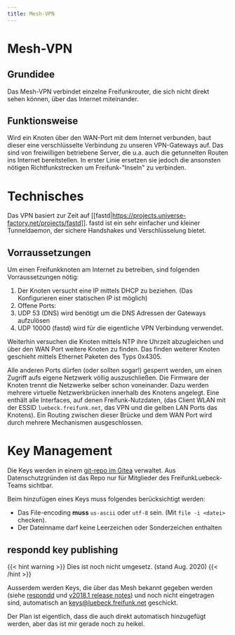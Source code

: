 ```yaml
---
title: Mesh-VPN
---
```


# Mesh-VPN

## Grundidee

Das Mesh-VPN verbindet einzelne Freifunkrouter, die sich nicht direkt sehen können, über das Internet miteinander.

## Funktionsweise

Wird ein Knoten über den WAN-Port mit dem Internet verbunden, baut dieser eine verschlüsselte Verbindung zu unseren VPN-Gateways auf.
Das sind von freiwilligen betriebene Server, die u.a. auch die getunnelten Routen ins Internet bereitstellen. In erster Linie ersetzen sie jedoch die ansonsten nötigen Richtfunkstrecken um Freifunk-"Inseln" zu verbinden.

# Technisches

Das VPN basiert zur Zeit auf [[fastd|https://projects.universe-factory.net/projects/fastd]]. fastd ist ein sehr einfacher und kleiner Tunneldaemon, der sichere Handshakes und Verschlüsselung bietet.

## Vorraussetzungen

Um einen Freifunkknoten am Internet zu betreiben, sind folgenden Vorraussetzungen nötig:

1. Der Knoten versucht eine IP mittels DHCP zu beziehen. (Das Konfigurieren einer statischen IP ist möglich)
1. Offene Ports:
  1. UDP 53 (DNS) wird benötigt um die DNS Adressen der Gateways aufzulösen
  1. UDP 10000 (fastd) wird für die eigentliche VPN Verbindung verwendet.

Weiterhin versuchen die Knoten mittels NTP ihre Uhrzeit abzugleichen und über den WAN Port weitere Knoten zu finden. Das finden
weiterer Knoten geschieht mittels Ethernet Paketen des Typs 0x4305.

Alle anderen Ports dürfen (oder sollten sogar!) gesperrt werden, um einen Zugriff aufs eigene Netzwerk völlig auszuschließen.
Die Firmware der Knoten trennt die Netzwerke selber schon voneinander. Dazu werden mehrere virtuelle Netzwerkbrücken innerhalb des Knotens angelegt. Eine enthält alle Interfaces, auf denen Freifunk-Nutzdaten, (das Client WLAN mit der ESSID `luebeck.freifunk.net`, das VPN und die gelben LAN Ports das Knotens). Ein Routing zwischen dieser Brücke und dem WAN Port wird durch mehrere Mechanismen ausgeschlossen.

# Key Management
Die Keys werden in einem [git-repo im Gitea](https://git.luebeck.freifunk.net/FreifunkLuebeck/fastd-keys) verwaltet. Aus Datenschutzgründen ist das Repo nur für Mitglieder des FreifunkLuebeck-Teams sichtbar.

Beim hinzufügen eines Keys muss folgendes berücksichtigt werden:

- Das File-encoding __muss__ `us-ascii` oder `utf-8` sein.  (Mit `file -i <datei>` checken).
- Der Dateinname darf keine Leerzeichen oder Sonderzeichen enthalten


## respondd key publishing
{{< hint warning >}}
Dies ist noch nicht umgesetz. (stand Aug. 2020)
{{< /hint >}}

Ausserdem werden Keys, die über das Mesh bekannt gegeben werden (siehe [respondd](https://gluon.readthedocs.io/en/latest/features/monitoring.html#gluon-respondd) und [v2018.1 release notes](https://gluon.readthedocs.io/en/latest/releases/v2018.1.html#public-key-in-respondd-data-optional)) und noch nicht eingetragen sind, automatisch an keys@luebeck.freifunk.net geschickt.

Der Plan ist eigentlich, dass die auch direkt automatisch hinzugefügt werden, aber das ist mir gerade noch zu heikel.

